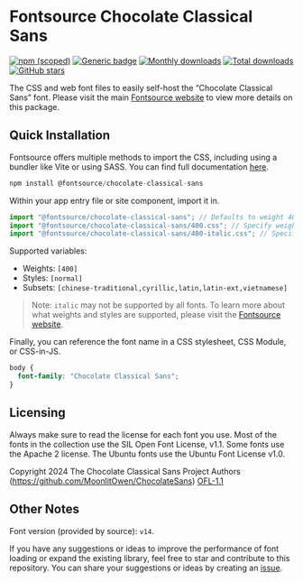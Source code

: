 # Fontsource Chocolate Classical Sans

[![npm (scoped)](https://img.shields.io/npm/v/@fontsource/chocolate-classical-sans?color=brightgreen)](https://www.npmjs.com/package/@fontsource/chocolate-classical-sans) [![Generic badge](https://img.shields.io/badge/fontsource-passing-brightgreen)](https://github.com/fontsource/fontsource) [![Monthly downloads](https://badgen.net/npm/dm/@fontsource/chocolate-classical-sans)](https://github.com/fontsource/fontsource) [![Total downloads](https://badgen.net/npm/dt/@fontsource/chocolate-classical-sans)](https://github.com/fontsource/fontsource) [![GitHub stars](https://img.shields.io/github/stars/fontsource/fontsource.svg?style=social&label=Star)](https://github.com/fontsource/fontsource/stargazers)

The CSS and web font files to easily self-host the “Chocolate Classical Sans” font. Please visit the main [Fontsource website](https://fontsource.org/fonts/chocolate-classical-sans) to view more details on this package.

## Quick Installation

Fontsource offers multiple methods to import the CSS, including using a bundler like Vite or using SASS. You can find full documentation [here](https://fontsource.org/docs/getting-started/introduction).

```javascript
npm install @fontsource/chocolate-classical-sans
```

Within your app entry file or site component, import it in.

```javascript
import "@fontsource/chocolate-classical-sans"; // Defaults to weight 400
import "@fontsource/chocolate-classical-sans/400.css"; // Specify weight
import "@fontsource/chocolate-classical-sans/400-italic.css"; // Specify weight and style
```

Supported variables:
- Weights: `[400]`
- Styles: `[normal]`
- Subsets: `[chinese-traditional,cyrillic,latin,latin-ext,vietnamese]`

> Note: `italic` may not be supported by all fonts. To learn more about what weights and styles are supported, please visit the [Fontsource website](https://fontsource.org/fonts/chocolate-classical-sans).

Finally, you can reference the font name in a CSS stylesheet, CSS Module, or CSS-in-JS.

```css
body {
  font-family: "Chocolate Classical Sans";
}
```

## Licensing
Always make sure to read the license for each font you use. Most of the fonts in the collection use the SIL Open Font License, v1.1. Some fonts use the Apache 2 license. The Ubuntu fonts use the Ubuntu Font License v1.0.

Copyright 2024 The Chocolate Classical Sans Project Authors (https://github.com/MoonlitOwen/ChocolateSans)
[OFL-1.1](https://openfontlicense.org)

## Other Notes
Font version (provided by source): `v14`.

If you have any suggestions or ideas to improve the performance of font loading or expand the existing library, feel free to star and contribute to this repository. You can share your suggestions or ideas by creating an [issue](https://github.com/fontsource/fontsource/issues).
